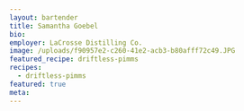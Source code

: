 ```yaml
---
layout: bartender
title: Samantha Goebel
bio:
employer: LaCrosse Distilling Co.
image: /uploads/f90957e2-c260-41e2-acb3-b80afff72c49.JPG
featured_recipe: driftless-pimms
recipes:
  - driftless-pimms
featured: true
meta:
---
```


